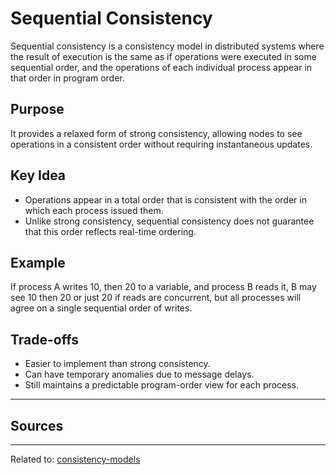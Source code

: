 # Sequential Consistency

Sequential consistency is a consistency model in distributed systems where the result of execution is the same as if operations were executed in some sequential order, and the operations of each individual process appear in that order in program order.

## Purpose
It provides a relaxed form of strong consistency, allowing nodes to see operations in a consistent order without requiring instantaneous updates.

## Key Idea

* Operations appear in a total order that is consistent with the order in which each process issued them.
* Unlike strong consistency, sequential consistency does not guarantee that this order reflects real-time ordering.

## Example
If process A writes 10, then 20 to a variable, and process B reads it, B may see 10 then 20 or just 20 if reads are concurrent, but all processes will agree on a single sequential order of writes.

## Trade-offs

* Easier to implement than strong consistency.
* Can have temporary anomalies due to message delays.
* Still maintains a predictable program-order view for each process.


<hr>

## Sources

<hr>

Related to: [consistency-models](consistency-models.md)

